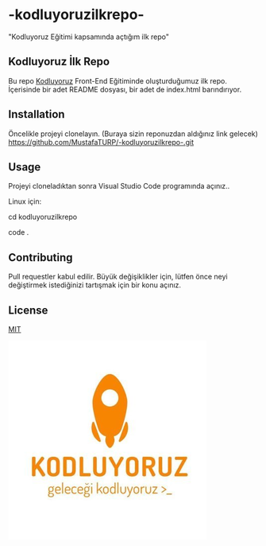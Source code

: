 # -kodluyoruzilkrepo-
"Kodluyoruz Eğitimi kapsamında açtığım ilk repo"
## **Kodluyoruz İlk Repo**
Bu repo [Kodluyoruz](https://kodluyoruz.org/) Front-End Eğitiminde oluşturduğumuz ilk repo. İçerisinde bir adet README dosyası, bir adet de index.html barındırıyor.
## **Installation**
Öncelikle projeyi clonelayın. (Buraya sizin reponuzdan aldığınız link gelecek)
https://github.com/MustafaTURP/-kodluyoruzilkrepo-.git
## **Usage** ##

Projeyi cloneladıktan sonra Visual Studio Code programında açınız..

Linux için:

cd kodluyoruzilkrepo

code .
## **Contributing**
Pull requestler kabul edilir. Büyük değişiklikler için, lütfen önce neyi değiştirmek istediğinizi tartışmak için bir konu açınız.

## **License**
[MIT](https://choosealicense.com/licenses/mit/)

![Kodluyoruz Logo](https://raw.githubusercontent.com/Kodluyoruz/taskforce/git/git/markdown-nedir-nasil-kullaniriz-/figures/kodluyoruz_logo.jpg)